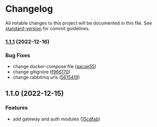 # Changelog

All notable changes to this project will be documented in this file. See [standard-version](https://github.com/conventional-changelog/standard-version) for commit guidelines.

### [1.1.1](https://github.com/amin7ranjbar/nest-microservice-sample/compare/v1.1.0...v1.1.1) (2022-12-16)


### Bug Fixes

* change docker-compose file ([aacae55](https://github.com/amin7ranjbar/nest-microservice-sample/commit/aacae5568398a2e1acd48ccbc3f49212320ab088))
* change gitignore ([f966170](https://github.com/amin7ranjbar/nest-microservice-sample/commit/f9661706291d838bfb5a6d6524a186b1d5046f92))
* change rabbitmq urls ([5615419](https://github.com/amin7ranjbar/nest-microservice-sample/commit/5615419b4bf9b4aa82999801f3bae1d50c556543))

## 1.1.0 (2022-12-15)


### Features

* add gateway and auth modules ([15cdfab](https://github.com/amin7ranjbar/nest-microservice-sample/commit/15cdfab1001f8349d0742b2421130baac65f2e05))
